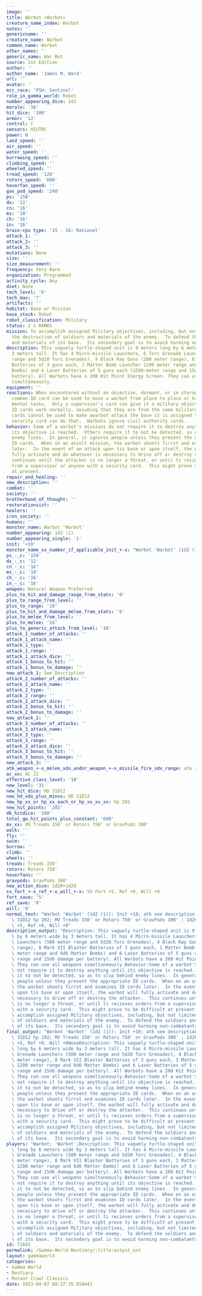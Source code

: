 ```yaml
---
image: ''
title: Warbot «Warbot»
creature_name_index: Warbot
notes: ''
genericname: ''
creature_name: Warbot
common_name: Warbot
other_names: ''
generic_name: War Bot
source: 1st Edition
author: ''
author_name: 'James M. Ward'
url: ''
avatar: ''
mcc_race: 'PSH: Sentinel'
role_in_gamma_world: Robot
number_appearing_dice: 1d2
morale: '16'
hit_dice: '100'
armor: '12'
control: C
sensors: HIUTRC
power: N
land_speed: ''
air_speed: ''
water_speed: ''
burrowing_speed: ''
climbing_speed: ''
wheeled_speed: ''
tread_speed: '120'
rotors_speed: '600'
hoverfan_speed: ''
gav_pod_speed: '240'
ps: '150'
dx: '12'
cn: '16'
ms: '10'
ch: '16'
in: '16'
brain-cpu type: '15 - 16: Rational'
attack_1: ''
attack_2: ''
attack_3: ''
mutations: None
size: ''
size_measurement: ''
frequency: Very Rare
organization: Programmed
activity_cycle: Any
diet: None
tech_level: '6'
tech_max: '7'
artifacts: ''
habitat: Base or Mission
base_stock: Robot
robot_classification: Military
status: 2 x RANKS
mission: To accomplish assigned Military objectives, including, but not limited to
  the destruction of soldiers and materials of the enemy.  To defend the soldiers
  and materials of its base.  Its secondary goal is to avoid harming non-combatants.
description: This vaguely turtle-shaped unit is 9 meters long by 6 meters wide by
  3 meters tall. It has 4 Micro-missile Launchers, 6 Torc Grenade Launchers (500 meter
  range and 5d20 Torc Grenades), 4 Black Ray Guns (200 meter range), 8 Mark VII Blaster
  Batteries of 3 guns each, 1 Matter Bomb Launcher 1200 meter range and 6d6 Matter
  Bombs) and 6 Laser Batteries of 5 guns each (1500-meter range and 15d6 damage per
  battery). All Warbots have a 200 Hit Point Energy Screen. They can use all weapons
  simultaneously.
equipment: ''
reactions: When encountered without an objective, dormant, or in storage, a military
  common ID card can be used to move a warbot from place to place or have it perform
  mental tasks.  Only a supervisor's card can give it a military objective.  maintenance
  ID cards work normally, assuming that they are from the same military base.  Programmer's
  cards cannot be used to make awarbot attack the base it is assigned to.  Only a
  security card can do that.  Warbots ignore civil authority cards.
behavior: Some of a warbot's missions do not require it to destroy anything until
  its objective is reached.  Others require it to not be detected, so as to slip behind
  enemy lines.  In general, it ignores people unless they present the appropriate
  ID cards.  When on an assult mission, the warbot shoots firrst and examines ID cards
  later.  In the event of an attack upon tis base or upon itself, the warbot will
  fully activate and do whatever is necessary to drive off or destroy the attacker.  This
  continues until the attacker is no longer a threat, or until ti recieves orders
  from a supervisor or anyone with a security card.  This might prove to be difficult
  at present.
repair_and_healing: ''
new_description: ''
combat: ''
society: ''
brotherhood_of_thought: ''
restorationsist: ''
healers: ''
iron_society: ''
humans: ''
monster_name: Warbot 'Warbot'
number_appearing: 1d2 (1)
number_appearing_single: '1'
init: '+10'
monster_name_xx_number_if_applicable_init_+-x: "Warbot 'Warbot' (1d2 (1)): Init +10"
ps_-_c: '150'
dx_-_c: '12'
cn_-_c: '16'
ms_-_c: '10'
ch_-_c: '16'
in_-_c: '16'
weapon: Natural Weapon Preferred
plus_to_hit_and_damage_range_from_stats: '0'
plus_to_range_from_level: ''
plus_to_range: '10'
plus_to_hit_and_damage_melee_from_stats: '6'
plus_to_melee_from_level: ''
plus_to_melee: '16'
plus_to_generic_attack_from_level: '10'
attack_1_number_of_attacks: ''
attack_1_attack_name: ''
attack_1_type: ''
attack_1_range: ''
attack_1_attack_dice: ''
attack_1_bonus_to_hit: ''
attack_1_bonus_to_damage: ''
new_attack_1: See Description
attack_2_number_of_attacks: ''
attack_2_attack_name: ''
attack_2_type: ''
attack_2_range: ''
attack_2_attack_dice: ''
attack_2_bonus_to_hit: ''
attack_2_bonus_to_damage: ''
new_attack_2: ''
attack_3_number_of_attacks: ''
attack_3_attack_name: ''
attack_3_type: ''
attack_3_range: ''
attack_3_attack_dice: ''
attack_3_bonus_to_hit: ''
attack_3_bonus_to_damage: ''
new_attack_3: ''
atk_weapon_+-x_melee_xdx_andor_weapon_+-x_missile_fire_xdx_range: atk see description
ac_xx: AC 22
effective_class_level: '10'
new_level: '31'
new_hit_dice: HD 31D12
new_hd_xdx_plus_minus: HD 31D12
new_hp_xx_or_hp_xx_each_or_hp_xx_xx_xx: hp 202
new_hit_points: '202'
d6_hitdice: '100'
total_gw_hit_points_plus_constant: '600'
mv_xx: MV Treads 150' or Rotors 750' or GravPods 300'
walk: ''
fly: ''
swim: ''
burrow: ''
climb: ''
wheels: ''
treads: Treads 150'
rotors: Rotors 750'
hoverfans: ''
gravpods: GravPods 300'
new_action_dice: 1d20+1d20
sv_fort_+-x_ref_+-x_will_+-x: SV Fort +5, Ref +0, Will +0
fort_save: '5'
ref_save: '0'
will: '0'
normal_text: "Warbot 'Warbot' (1d2 (1)): Init +10; atk see description; AC 22; HD\
  \ 31D12 hp 202; MV Treads 150' or Rotors 750' or GravPods 300' ; 1d20+1d20; SV Fort\
  \ +5, Ref +0, Will +0"
description_output: "Description: This vaguely turtle-shaped unit is 9 meters long\
  \ by 6 meters wide by 3 meters tall. It has 4 Micro-missile Launchers, 6 Torc Grenade\
  \ Launchers (500 meter range and 5d20 Torc Grenades), 4 Black Ray Guns (200 meter\
  \ range), 8 Mark VII Blaster Batteries of 3 guns each, 1 Matter Bomb Launcher 1200\
  \ meter range and 6d6 Matter Bombs) and 6 Laser Batteries of 5 guns each (1500-meter\
  \ range and 15d6 damage per battery). All Warbots have a 200 Hit Point Energy Screen.\
  \ They can use all weapons simultaneously.Behavior:Some of a warbot's missions do\
  \ not require it to destroy anything until its objective is reached.  Others require\
  \ it to not be detected, so as to slip behind enemy lines.  In general, it ignores\
  \ people unless they present the appropriate ID cards.  When on an assult mission,\
  \ the warbot shoots firrst and examines ID cards later.  In the event of an attack\
  \ upon tis base or upon itself, the warbot will fully activate and do whatever is\
  \ necessary to drive off or destroy the attacker.  This continues until the attacker\
  \ is no longer a threat, or until ti recieves orders from a supervisor or anyone\
  \ with a security card.  This might prove to be difficult at present.Mission: To\
  \ accomplish assigned Military objectives, including, but not limited to the destruction\
  \ of soldiers and materials of the enemy.  To defend the soldiers and materials\
  \ of its base.  Its secondary goal is to avoid harming non-combatants."
final_output: "Warbot 'Warbot' (1d2 (1)): Init +10; atk see description; AC 22; HD\
  \ 31D12 hp 202; MV Treads 150' or Rotors 750' or GravPods 300' ; 1d20+1d20; SV Fort\
  \ +5, Ref +0, Will +0NoneDescription: This vaguely turtle-shaped unit is 9 meters\
  \ long by 6 meters wide by 3 meters tall. It has 4 Micro-missile Launchers, 6 Torc\
  \ Grenade Launchers (500 meter range and 5d20 Torc Grenades), 4 Black Ray Guns (200\
  \ meter range), 8 Mark VII Blaster Batteries of 3 guns each, 1 Matter Bomb Launcher\
  \ 1200 meter range and 6d6 Matter Bombs) and 6 Laser Batteries of 5 guns each (1500-meter\
  \ range and 15d6 damage per battery). All Warbots have a 200 Hit Point Energy Screen.\
  \ They can use all weapons simultaneously.Behavior:Some of a warbot's missions do\
  \ not require it to destroy anything until its objective is reached.  Others require\
  \ it to not be detected, so as to slip behind enemy lines.  In general, it ignores\
  \ people unless they present the appropriate ID cards.  When on an assult mission,\
  \ the warbot shoots firrst and examines ID cards later.  In the event of an attack\
  \ upon tis base or upon itself, the warbot will fully activate and do whatever is\
  \ necessary to drive off or destroy the attacker.  This continues until the attacker\
  \ is no longer a threat, or until ti recieves orders from a supervisor or anyone\
  \ with a security card.  This might prove to be difficult at present.Mission: To\
  \ accomplish assigned Military objectives, including, but not limited to the destruction\
  \ of soldiers and materials of the enemy.  To defend the soldiers and materials\
  \ of its base.  Its secondary goal is to avoid harming non-combatants."
players: "Warbot; 'Warbot';Description: This vaguely turtle-shaped unit is 9 meters\
  \ long by 6 meters wide by 3 meters tall. It has 4 Micro-missile Launchers, 6 Torc\
  \ Grenade Launchers (500 meter range and 5d20 Torc Grenades), 4 Black Ray Guns (200\
  \ meter range), 8 Mark VII Blaster Batteries of 3 guns each, 1 Matter Bomb Launcher\
  \ 1200 meter range and 6d6 Matter Bombs) and 6 Laser Batteries of 5 guns each (1500-meter\
  \ range and 15d6 damage per battery). All Warbots have a 200 Hit Point Energy Screen.\
  \ They can use all weapons simultaneously.Behavior:Some of a warbot's missions do\
  \ not require it to destroy anything until its objective is reached.  Others require\
  \ it to not be detected, so as to slip behind enemy lines.  In general, it ignores\
  \ people unless they present the appropriate ID cards.  When on an assult mission,\
  \ the warbot shoots firrst and examines ID cards later.  In the event of an attack\
  \ upon tis base or upon itself, the warbot will fully activate and do whatever is\
  \ necessary to drive off or destroy the attacker.  This continues until the attacker\
  \ is no longer a threat, or until ti recieves orders from a supervisor or anyone\
  \ with a security card.  This might prove to be difficult at present.Mission: To\
  \ accomplish assigned Military objectives, including, but not limited to the destruction\
  \ of soldiers and materials of the enemy.  To defend the soldiers and materials\
  \ of its base.  Its secondary goal is to avoid harming non-combatants.|"
id: 71683
permalink: /Gamma-World-Bestiary/:title:output_ext
layout: gammaworld
categories:
- Gamma World
- Bestiary
- Mutant Crawl Classics
date: 2023-04-07 08:37:35.650441
---
```

